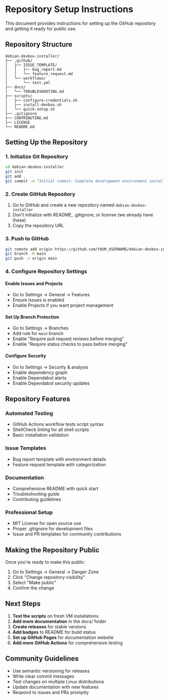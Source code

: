# Repository Setup Instructions

This document provides instructions for setting up the GitHub repository and getting it ready for public use.

## Repository Structure

```
debian-devbox-installer/
├── .github/
│   ├── ISSUE_TEMPLATE/
│   │   ├── bug_report.md
│   │   └── feature_request.md
│   └── workflows/
│       └── test.yml
├── docs/
│   └── TROUBLESHOOTING.md
├── scripts/
│   ├── configure-credentials.sh
│   ├── install-devbox.sh
│   └── quick-setup.sh
├── .gitignore
├── CONTRIBUTING.md
├── LICENSE
└── README.md
```

## Setting Up the Repository

### 1. Initialize Git Repository

```bash
cd debian-devbox-installer
git init
git add .
git commit -m "Initial commit: Complete development environment installer"
```

### 2. Create GitHub Repository

1. Go to GitHub and create a new repository named `debian-devbox-installer`
2. Don't initialize with README, .gitignore, or license (we already have these)
3. Copy the repository URL

### 3. Push to GitHub

```bash
git remote add origin https://github.com/YOUR_USERNAME/debian-devbox-installer.git
git branch -M main
git push -u origin main
```

### 4. Configure Repository Settings

#### Enable Issues and Projects
- Go to Settings → General → Features
- Ensure Issues is enabled
- Enable Projects if you want project management

#### Set Up Branch Protection
- Go to Settings → Branches
- Add rule for `main` branch
- Enable "Require pull request reviews before merging"
- Enable "Require status checks to pass before merging"

#### Configure Security
- Go to Settings → Security & analysis
- Enable dependency graph
- Enable Dependabot alerts
- Enable Dependabot security updates

## Repository Features

### Automated Testing
- GitHub Actions workflow tests script syntax
- ShellCheck linting for all shell scripts
- Basic installation validation

### Issue Templates
- Bug report template with environment details
- Feature request template with categorization

### Documentation
- Comprehensive README with quick start
- Troubleshooting guide
- Contributing guidelines

### Professional Setup
- MIT License for open source use
- Proper .gitignore for development files
- Issue and PR templates for community contributions

## Making the Repository Public

Once you're ready to make this public:

1. Go to Settings → General → Danger Zone
2. Click "Change repository visibility"
3. Select "Make public"
4. Confirm the change

## Next Steps

1. **Test the scripts** on fresh VM installations
2. **Add more documentation** in the docs/ folder
3. **Create releases** for stable versions
4. **Add badges** to README for build status
5. **Set up GitHub Pages** for documentation website
6. **Add more GitHub Actions** for comprehensive testing

## Community Guidelines

- Use semantic versioning for releases
- Write clear commit messages
- Test changes on multiple Linux distributions
- Update documentation with new features
- Respond to issues and PRs promptly
